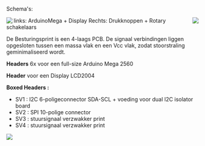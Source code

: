 
Schema's:

<p><a href="https://github.com/costonisp/Meetzender/blob/master/documentation/besturing_print/DisplayArduinoMega1.pdf"><img align="left" src="https://github.com/costonisp/Meetzender/blob/master/documentation/besturing_print/DisplayArduinoMega1TN.jpg"></a><a href="https://github.com/costonisp/Meetzender/blob/master/documentation/besturing_print/DisplayArduinoMega2.pdf"><img align="right" src="https://github.com/costonisp/Meetzender/blob/master/documentation/besturing_print/DisplayArduinoMega2TN.jpg" ></a>
</p>
<p></p>
<p><align="left">links: ArduinoMega + Display</align> <align="right"> Rechts: Drukknoppen + Rotary schakelaars</align></p>

De Besturingsprint is een 4-laags PCB. 
De signaal verbindingen liggen opgesloten tussen een massa vlak en een Vcc vlak, zodat stoorstraling geminimaliseerd wordt.

**Headers** 6x voor een full-size Arduino Mega 2560

**Header** voor een Display LCD2004

**Boxed Headers :**
<ul>
  <li> SV1 : I2C 6-poligeconnector SDA-SCL + voeding voor dual I2C isolator board  </li>
  <li> SV2 : SPI 10-polige connector </li>
  <li> SV3 : stuursignaal verzwakker print </li>
  <li> SV4 : stuursignaal verzwakker print </li>
</ul>
<img src="https://github.com/costonisp/Meetzender/blob/master/documentation/besturing_print/Dot.jpg">
